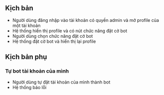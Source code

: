 ## Kịch bản ##
  * Người dùng đăng nhập vào tài khoản có quyền admin và mở profile của một tài khoản
  * Hệ thống hiển thị profile và có nút chức năng đặt cờ bot
  * Người dùng chọn chức năng đặt cờ bot
  * Hệ thống đặt cờ bot và hiển thị lại profile

## Kịch bản phụ ##

### Tự bot tài khoản của mình ###
  * Người dùng tự đặt tài khoản của mình thành bot
  * Hệ thống báo lỗi